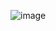 ![image](https://user-images.githubusercontent.com/99879845/195084659-d463019a-e520-4f45-a379-0efa1056d94e.png)

